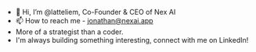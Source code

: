 - 👋 Hi, I’m @latteliem, Co-Founder & CEO of Nex AI
- 📫 How to reach me - jonathan@nexai.app
- More of a strategist than a coder. 
- I'm always building something interesting, connect with me on LinkedIn!


<!---
latteliem/latteliem is a ✨ special ✨ repository because its `README.md` (this file) appears on your GitHub profile.
You can click the Preview link to take a look at your changes.
--->
